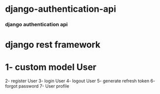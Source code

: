 # django-authentication-api
### django authentication api
# django rest framework

# 1- custom model User
2- register User 
3- login User 
4- logout User
5- generate refresh token
6- forgot password
7- User profile
